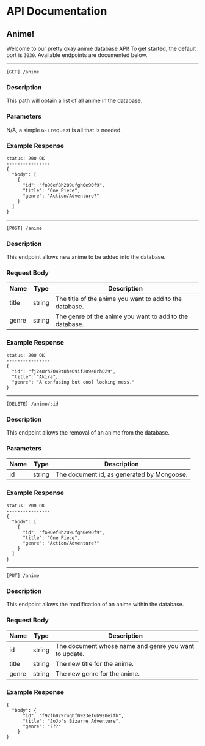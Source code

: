 # API Documentation
## Anime!

Welcome to our pretty okay anime database API! To get started, the default port is `3030`. Available endpoints are documented below.

----

```
[GET] /anime
```
### Description
This path will obtain a list of all anime in the database.
### Parameters
N/A, a simple `GET` request is all that is needed.
### Example Response
```
status: 200 OK
----------------
{
  "body": [
    {
      "id": "fo90ef8h209ufgh0e90f9",
      "title": "One Piece",
      "genre": "Action/Adventure?"
    }
  ]
}
```
----

```
[POST] /anime
```
### Description
This endpoint allows new anime to be added into the database.
### Request Body
|Name|Type|Description|
|----|----|-----------|
|title|string|The title of the anime you want to add to the database.|
|genre|string|The genre of the anime you want to add to the database.|

### Example Response
```
status: 200 OK
----------------
{
  "id": "fj248rh2049t8he09if209e8rh029",
  "title": "Akira",
  "genre": "A confusing but cool looking mess."
}
```
----

```
[DELETE] /anime/:id
```
### Description
This endpoint allows the removal of an anime from the database.
### Parameters
|Name|Type|Description|
|----|----|-----------|
|id|string|The document id, as generated by Mongoose.|
### Example Response
```
status: 200 OK
----------------
{
  "body": [
    {
      "id": "fo90ef8h209ufgh0e90f9",
      "title": "One Piece",
      "genre": "Action/Adventure?"
    }
  ]
}
```
----

```
[PUT] /anime
```
### Description
This endpoint allows the modification of an anime within the database.
### Request Body
|Name|Type|Description|
|----|----|-----------|
|id|string|The document whose name and genre you want to update.
|title|string|The new title for the anime.|
|genre|string|The new genre for the anime.|
### Example Response
```
{
  "body": {
  	  "id": "f92fh029rughf0923efuh920eifh",
      "title": "JoJo's Bizarre Adventure",
      "genre": "???"
    }
}
```
